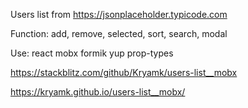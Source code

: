 Users list from https://jsonplaceholder.typicode.com

Function: add, remove, selected, sort, search, modal

Use: react mobx formik yup prop-types

https://stackblitz.com/github/Kryamk/users-list__mobx

https://kryamk.github.io/users-list__mobx/
